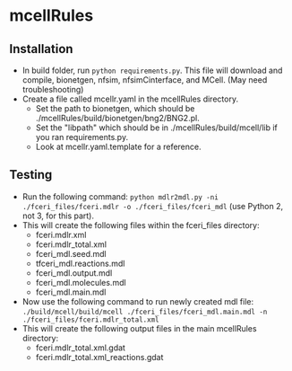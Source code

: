 # mcellRules

## Installation

- In build folder, run `python requirements.py`. This file will download and
  compile, bionetgen, nfsim, nfsimCinterface, and MCell. (May need
  troubleshooting)
- Create a file called mcellr.yaml in the mcellRules directory.
  - Set the path to bionetgen, which should be
    ./mcellRules/build/bionetgen/bng2/BNG2.pl.
  - Set the "libpath" which should be in ./mcellRules/build/mcell/lib if you
    ran requirements.py.
  - Look at mcellr.yaml.template for a reference.

## Testing

- Run the following command: `python mdlr2mdl.py -ni
  ./fceri_files/fceri.mdlr -o ./fceri_files/fceri_mdl`
  (use Python 2, not 3, for this part).
- This will create the following files within the fceri_files
  directory:
  - fceri.mdlr.xml
  - fceri.mdlr_total.xml
  - fceri_mdl.seed.mdl
  - tfceri_mdl.reactions.mdl
  - fceri_mdl.output.mdl
  - fceri_mdl.molecules.mdl
  - fceri_mdl.main.mdl
- Now use the following command to run newly created mdl file:
  `./build/mcell/build/mcell ./fceri_files/fceri_mdl.main.mdl -n
  ./fceri_files/fceri.mdlr_total.xml`
- This will create the following output files in the main mcellRules directory: 
  - fceri.mdlr_total.xml.gdat
  - fceri.mdlr_total.xml_reactions.gdat
